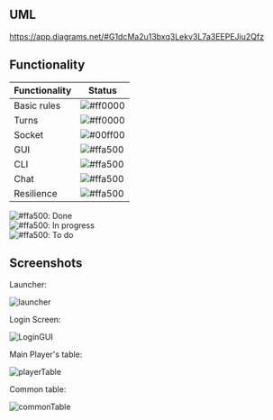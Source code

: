 ## UML
https://app.diagrams.net/#G1dcMa2u13bxq3Lekv3L7a3EEPEJiu2Qfz  
  
## Functionality
| Functionality |   Status   |
|---------------|------------|
| Basic rules  |   ![#ff0000](https://via.placeholder.com/15/00ff00/000000?text=+) |
| Turns  |   ![#ff0000](https://via.placeholder.com/15/ffa500/000000?text=+) |
| Socket  |   ![#00ff00](https://via.placeholder.com/15/ff0000/000000?text=+) |
| GUI  |   ![#ffa500](https://via.placeholder.com/15/ffa500/000000?text=+) |
| CLI  |   ![#ffa500](https://via.placeholder.com/15/ffa500/000000?text=+) |
| Chat  |   ![#ffa500](https://via.placeholder.com/15/ffa500/000000?text=+) |
| Resilience  |   ![#ffa500](https://via.placeholder.com/15/ff0000/000000?text=+) |

![#ffa500](https://via.placeholder.com/15/00ff00/000000?text=+): Done  
![#ffa500](https://via.placeholder.com/15/ffa500/000000?text=+): In progress  
![#ffa500](https://via.placeholder.com/15/ff0000/000000?text=+): To do  


## Screenshots
Launcher:

![launcher](https://github.com/SimoPolimi/ing-sw-2024-rodari-summa-rodigari-pignataro/assets/160849789/6763af06-8fc0-47ad-be9f-15399066b337)

Login Screen:

![LoginGUI](https://github.com/SimoPolimi/ing-sw-2024-rodari-summa-rodigari-pignataro/assets/160849789/aee1e2de-7219-43e5-a73a-de05e7fd6f81)

Main Player's table:

![playerTable](https://github.com/SimoPolimi/ing-sw-2024-rodari-summa-rodigari-pignataro/assets/160849789/fa3e9ae0-8bb7-4fe5-ad2f-9d767c99be06)


Common table:

![commonTable](https://github.com/SimoPolimi/ing-sw-2024-rodari-summa-rodigari-pignataro/assets/160849789/a70fd2de-5d26-40c4-a838-352d605508d7)
